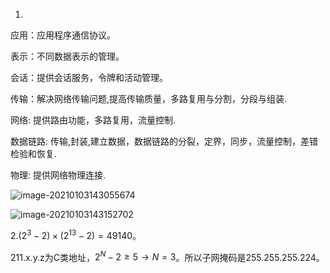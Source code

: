 1.

应用：应用程序通信协议。

表示：不同数据表示的管理。

会话：提供会话服务，令牌和活动管理。

传输：解决网络传输问题,提高传输质量，多路复用与分割，分段与组装.

网络:  提供路由功能，多路复用，流量控制.

数据链路: 传输,封装,建立数据，数据链路的分裂，定界，同步，流量控制，差错检验和恢复.

物理: 提供网络物理连接.



![image-20210103143055674](C:\Users\HeHao\AppData\Roaming\Typora\typora-user-images\image-20210103143055674.png)

![image-20210103143152702](C:\Users\HeHao\AppData\Roaming\Typora\typora-user-images\image-20210103143152702.png)

2.$(2^3-2)\times(2^{13}-2)=49140$。

211.x.y.z为C类地址，$2^N-2\ge 5\rightarrow N=3$。所以子网掩码是$255.255.255.224$。

